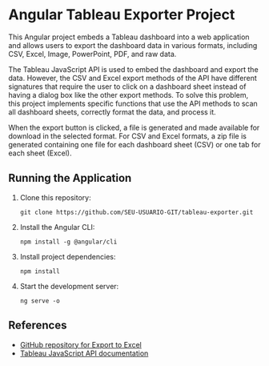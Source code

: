 # Angular Tableau Exporter Project

This Angular project embeds a Tableau dashboard into a web application and allows users to export the dashboard data in various formats, including CSV, Excel, Image, PowerPoint, PDF, and raw data.

The Tableau JavaScript API is used to embed the dashboard and export the data. However, the CSV and Excel export methods of the API have different signatures that require the user to click on a dashboard sheet instead of having a dialog box like the other export methods. To solve this problem, this project implements specific functions that use the API methods to scan all dashboard sheets, correctly format the data, and process it.

When the export button is clicked, a file is generated and made available for download in the selected format. For CSV and Excel formats, a zip file is generated containing one file for each dashboard sheet (CSV) or one tab for each sheet (Excel).


## Running the Application

1. Clone this repository:

    `git clone https://github.com/SEU-USUARIO-GIT/tableau-exporter.git`

1. Install the Angular CLI:

    `npm install -g @angular/cli`

1. Install project dependencies: 

    `npm install`

1. Start the development server:

    `ng serve -o`


## References

- [GitHub repository for Export to Excel](https://github.com/alexlokhov/export-to-excel/blob/master/xlsx_exporter.html)
- [Tableau JavaScript API documentation](https://help.tableau.com/current/api/js_api/en-us/JavaScriptAPI/js_api_ref.htm)
